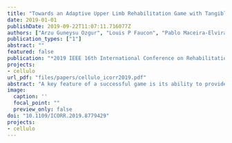 ```yaml
---
title: "Towards an Adaptive Upper Limb Rehabilitation Game with Tangible Robots"
date: 2019-01-01
publishDate: 2019-09-22T11:07:11.716077Z
authors: ["Arzu Guneysu Ozgur", "Louis P Faucon", "Pablo Maceira-Elvira", "Maximilian J Wessel", "Wafa Johal", "Ayberk Özgür", "Andéol Cadic-Melchior", "Friedhelm C Hummel", "Pierre Dillenbourg"]
publication_types: ["1"]
abstract: ""
featured: false
publication: "*2019 IEEE 16th International Conference on Rehabilitation Robotics (ICORR)*"
projects:
- cellulo
url_pdf: "files/papers/cellulo_icorr2019.pdf"
abstract: "A key feature of a successful game is its ability to provide the player with an adequate level of challenge. However, the objective of difficulty adaptation in serious games is not only to maintain the player’s motivation by challenging, but also to ensure the completion of training objectives. This paper describes our proposed upper-limb rehabilitation game with tangible robots and investigates the effect of game elements and gameplay on the amount of the performed motion in several planes and percentage of failure by using the data from 33 unimpaired subjects who played 53 games within two consecutive days. In order to provide a more generic adaptation strategy in the future, we discretize the game area to circular zones. We then show the effect of changing these zones during gameplay on the activation of different muscles through EMG data in a pilot study. The study shows that it is possible to increase the challenge level by adding more active agents chasing the player and increasing the speed of these agents. However, only the increase in number of agents significantly increases the users’ motion on both planes. Analysis of player behaviors leads us to suggest that by adapting the behaviour of these active agents in specific zones, it is possible to change the trajectory of the user, and to provide a focus on the activation of specific muscles."
image:
  caption: ''
  focal_point: ""
  preview_only: false
doi: "10.1109/ICORR.2019.8779429"
projects:
- cellulo
---
```

